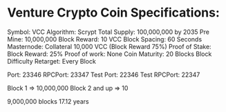 # Venture Crypto Coin Specifications:

Symbol: VCC
Algorithm: Scrypt
Total Supply: 100,000,000 by 2035
Pre Mine: 10,000,000
Block Reward: 10 VCC
Block Spacing: 60 Seconds
Masternode: Collateral 10,000 VCC (Block Reward 75%)
Proof of Stake: Block Reward: 25%
Proof of work: None
Coin Maturity: 20 Blocks
Block Difficulty Retarget: Every Block

Port:         23346
RPCPort:      23347
Test Port:    22346
Test RPCPort: 22347

Block 1 => 10,000,000
Block 2 and up => 10

9,000,000 blocks 17.12 years
